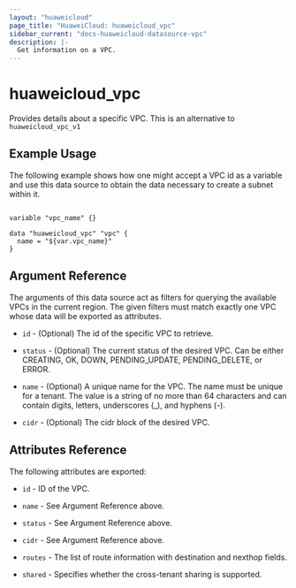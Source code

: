 ```yaml
---
layout: "huaweicloud"
page_title: "HuaweiCloud: huaweicloud_vpc"
sidebar_current: "docs-huaweicloud-datasource-vpc"
description: |-
  Get information on a VPC.
---
```


# huaweicloud\_vpc

Provides details about a specific VPC.
This is an alternative to `huaweicloud_vpc_v1`

## Example Usage

The following example shows how one might accept a VPC id as a variable and use this data source to obtain the data necessary to create a subnet within it.

```hcl

variable "vpc_name" {}

data "huaweicloud_vpc" "vpc" {
  name = "${var.vpc_name}"
}

```

## Argument Reference

The arguments of this data source act as filters for querying the available VPCs in the current region. The given filters must match exactly one VPC whose data will be exported as attributes.


* `id` - (Optional) The id of the specific VPC to retrieve.

* `status` - (Optional) The current status of the desired VPC. Can be either CREATING, OK, DOWN, PENDING_UPDATE, PENDING_DELETE, or ERROR.

* `name` - (Optional) A unique name for the VPC. The name must be unique for a tenant. The value is a string of no more than 64 characters and can contain digits, letters, underscores (_), and hyphens (-).

* `cidr` - (Optional) The cidr block of the desired VPC.



## Attributes Reference

The following attributes are exported:

* `id` - ID of the VPC.

* `name` -  See Argument Reference above.

* `status` - See Argument Reference above.

* `cidr` - See Argument Reference above.

* `routes` - The list of route information with destination and nexthop fields.

* `shared` - Specifies whether the cross-tenant sharing is supported.
